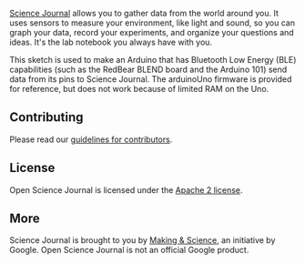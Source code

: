 [Science Journal][play-store] allows you to gather data from the world around you. It uses sensors to measure your environment, like light and sound, so you can graph your data, record your experiments, and organize your questions and ideas. It's the lab notebook you always have with you.

This sketch is used to make an Arduino that has Bluetooth Low Energy
(BLE) capabilities (such as the RedBear BLEND board and the Arduino 101)
send data from its pins to Science Journal.  The arduinoUno firmware
is provided for reference, but does not work because of limited RAM on
the Uno.

## Contributing

Please read our [guidelines for contributors][contributing].

## License

Open Science Journal is licensed under the [Apache 2 license][license].

## More

Science Journal is brought to you by [Making & Science][making-science], an initiative by Google. Open Science Journal is not an official Google product.

[play-store]: https://play.google.com/store/apps/details?id=com.google.android.apps.forscience.whistlepunk
[contributing]: https://github.com/google/science-journal-arduino/blob/master/CONTRIBUTING
[license]: https://github.com/google/science-journal-arduino/blob/master/LICENSE
[making-science]: https://makingscience.withgoogle.com
[guide]: https://github.com/google/science-journal-arduino/tree/master/guide
